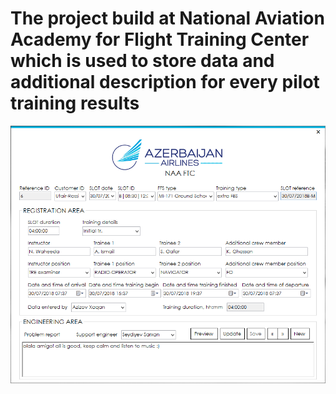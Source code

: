 # The project build at National Aviation Academy for Flight Training Center which is used to store data and additional description for every pilot training results

![Screenshot](azalnaaftc.png)
